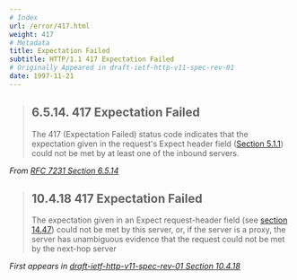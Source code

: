```yaml
---
# Index
url: /error/417.html
weight: 417
# Metadata
title: Expectation Failed
subtitle: HTTP/1.1 417 Expectation Failed
# Originally Appeared in draft-ietf-http-v11-spec-rev-01
date: 1997-11-21
---
```


> ## 6.5.14.  417 Expectation Failed
>
> The 417 (Expectation Failed) status code indicates that the
> expectation given in the request's Expect header field
> ([Section 5.1.1](https://tools.ietf.org/html/rfc7231#section-5.1.1))
> could not be met by at least one of the inbound
> servers.

<cite>From [RFC 7231 Section 6.5.14](https://tools.ietf.org/html/rfc7231#section-6.5.14)</cite>

> ## 10.4.18 417 Expectation Failed
>
> The expectation given in an Expect request-header field (see
> [section 14.47](https://tools.ietf.org/html/draft-ietf-http-v11-spec-rev-01#section-14.47))
> could not be met by this server, or, if the server is a proxy,
> the server has unambiguous evidence that the request could not be met by
> the next-hop server

<cite>First appears in [draft-ietf-http-v11-spec-rev-01 Section 10.4.18](https://tools.ietf.org/html/draft-ietf-http-v11-spec-rev-01#section-10.4.18)</cite>
